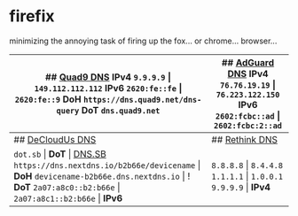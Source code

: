 # firefix
minimizing the annoying task of firing up the fox... or chrome... browser...


| ## [Quad9 DNS](https://www.quad9.net/)  **IPv4** ```9.9.9.9```  \| ```149.112.112.112```  **IPv6** ```2620:fe::fe```  \| ```2620:fe::9```  **DoH** ```https://dns.quad9.net/dns-query```  **DoT** ```dns.quad9.net```                 	| ## [AdGuard DNS](https://adguard-dns.io/) **IPv4** ```76.76.19.19``` \| ```76.223.122.150```  **IPv6** ```2602:fcbc::ad``` \| ```2602:fcbc:2::ad``` 	|
|---------------------------------------------------------------------------------------------------------------------------------------------------------------------------------------------------------------------------------------	|-----------------------------------------------------------------------------------------------------------------------------------------------------	|
| ## [DeCloudUs DNS](https://decloudus.com/)                                                                                                                                                                                            	| ## [Rethink DNS](https://rethinkdns.com/)                                                                                                           	|
| ```dot.sb``` \| **DoT** \|  [DNS.SB](https://dns.sb/) ```https://dns.nextdns.io/b2b66e/devicename``` \| **DoH** ```devicename-b2b66e.dns.nextdns.io``` \|  ! **DoT** ```2a07:a8c0::b2:b66e``` \| ```2a07:a8c1::b2:b66e``` \| **IPv6** 	| ```8.8.8.8``` \| ```8.4.4.8```  ```1.1.1.1``` \| ```1.0.0.1```  ```9.9.9.9``` \| **IPv4**                                                           	|
